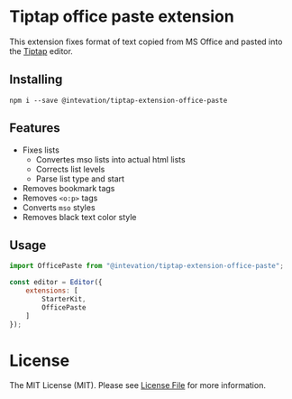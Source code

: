 # Tiptap office paste extension
This extension fixes format of text copied from MS Office and pasted into the [Tiptap](https://tiptap.dev/) editor. 

## Installing
```
npm i --save @intevation/tiptap-extension-office-paste
```

## Features
* Fixes lists
  * Convertes mso lists into actual html lists
  * Corrects list levels
  * Parse list type and start
* Removes bookmark tags
* Removes `<o:p>` tags
* Converts `mso` styles
* Removes black text color style

## Usage
```javascript
import OfficePaste from "@intevation/tiptap-extension-office-paste";

const editor = Editor({
    extensions: [
        StarterKit,
        OfficePaste
    ]
});
```

# License

The MIT License (MIT). Please see [License File](https://github.com/Intevation/tiptap-extension-office-paste/blob/main/LICENSE) for more information.
